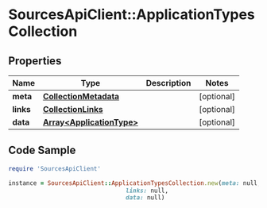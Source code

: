 # SourcesApiClient::ApplicationTypesCollection

## Properties

Name | Type | Description | Notes
------------ | ------------- | ------------- | -------------
**meta** | [**CollectionMetadata**](CollectionMetadata.md) |  | [optional] 
**links** | [**CollectionLinks**](CollectionLinks.md) |  | [optional] 
**data** | [**Array&lt;ApplicationType&gt;**](ApplicationType.md) |  | [optional] 

## Code Sample

```ruby
require 'SourcesApiClient'

instance = SourcesApiClient::ApplicationTypesCollection.new(meta: null,
                                 links: null,
                                 data: null)
```


